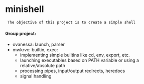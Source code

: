 # minishell


` The objective of this project is to create a simple shell`

#### Group project:
   * ovanessa: launch, parser
   * mwkrvc: builtin, exec:
      * implementing simple builtins like cd, env, export, etc.
      * launching executables based on PATH variable or using a relative/absolute path
      * processing pipes, input/output redirects, heredocs
      * signal handling
